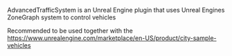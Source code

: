 AdvancedTrafficSystem is an Unreal Engine plugin that uses Unreal Engines ZoneGraph system to control vehicles

Recommended to be used together with the https://www.unrealengine.com/marketplace/en-US/product/city-sample-vehicles
